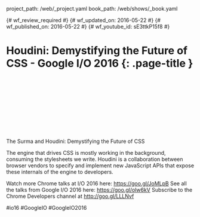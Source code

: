 project_path: /web/_project.yaml
book_path: /web/shows/_book.yaml

{# wf_review_required #}
{# wf_updated_on: 2016-05-22 #}
{# wf_published_on: 2016-05-22 #}
{# wf_youtube_id: sE3ttkP15f8 #}

# Houdini: Demystifying the Future of CSS - Google I/O 2016 {: .page-title }


<div class="video-wrapper">
  <iframe class="devsite-embedded-youtube-video" data-video-id="sE3ttkP15f8"
          data-autohide="1" data-showinfo="0" frameborder="0" allowfullscreen>
  </iframe>
</div>


The Surma and Houdini: Demystifying the Future of CSS

The engine that drives CSS is mostly working in the background, consuming the stylesheets we write. Houdini is a collaboration between browser vendors to specify and implement new JavaScript APIs that expose these internals of the engine to developers.

Watch more Chrome talks at I/O 2016 here: https://goo.gl/JoMLpB 
See all the talks from Google I/O 2016 here: https://goo.gl/olw6kV
Subscribe to the Chrome Developers channel at http://goo.gl/LLLNvf 

#io16 #GoogleIO #GoogleIO2016
